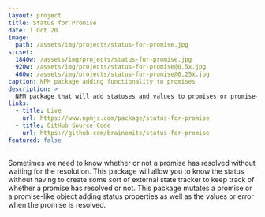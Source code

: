 ```yaml
---
layout: project
title: Status for Promise
date: 1 Oct 20
image:
  path: /assets/img/projects/status-for-promise.jpg
srcset:
  1840w: /assets/img/projects/status-for-promise.jpg
  920w: /assets/img/projects/status-for-promise@0,5x.jpg
  460w: /assets/img/projects/status-for-promise@0,25x.jpg
caption: NPM package adding functionality to promises
description: >
  NPM package that will add statuses and values to promises or promise-like-objects
links:
  - title: Live
    url: https://www.npmjs.com/package/status-for-promise
  - title: GitHub Source Code
    url: https://github.com/brainomite/status-for-promise
featured: false
---
```


Sometimes we need to know whether or not a promise has resolved without waiting for the resolution.
This package will allow you to know the status without having to create some sort of external state tracker to keep track of whether a promise has resolved or not.
This package mutates a promise or a promise-like object adding status properties as well as the values or error when the promise is resolved.
